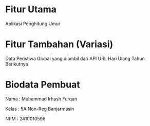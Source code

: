 # Fitur Utama
Aplikasi Penghitung Umur


# Fitur Tambahan (Variasi)
Data Peristiwa Global yang diambil dari API URL
Hari Ulang Tahun Berikutnya

# Biodata Pembuat
Nama : Muhammad Irhash Furqan

Kelas : 5A Non-Reg Banjarmasin

NPM : 2410010596
